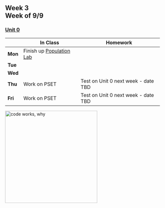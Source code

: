 <meta http-equiv="refresh" content="300"/>

## Week 3<br>Week of 9/9

### [Unit 0](/apcsp/curriculum/0)

  |       |In Class               |Homework   |
  |-------|---------              |---------  |
  |**Mon**|Finish up [Population Lab](https://candib80.github.io/apcsp/curriculum/0/#practice-and-problems) | |
  |**Tue**| | |
  |**Wed**| | |
  |**Thu**|Work on PSET |Test on Unit 0 next week - date TBD |
  |**Fri**|Work on PSET |Test on Unit 0 next week - date TBD |

<img src="https://pbs.twimg.com/media/DKAT7rLVoAAaqdV.jpg" alt="code works, why" height="300">